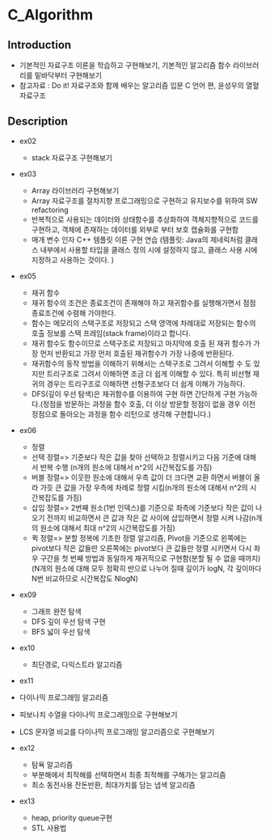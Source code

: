 # C_Algorithm

## Introduction
* 기본적인 자료구조 이론을 학습하고 구현해보기, 기본적인 알고리즘 함수 라이브러리를 밑바닥부터 구현해보기
* 참고자료 : Do it! 자료구조와 함께 배우는 알고리즘 입문 C 언어 편, 윤성우의 열혈 자료구조 

## Description
* ex02
  * stack 자료구조 구현해보기

* ex03
  * Array 라이브러리 구현해보기
  * Array 자료구조를 절차지향 프로그래밍으로 구현하고 유지보수를 위하여 SW refactoring 
  * 반복적으로 사용되는 데이터와 상태함수를 추상화하여 객체지향적으로 코드를 구현하고, 객체에 존재하는 데이터를 외부로 부터 보호 캡슐화를 구현함 
  * 매개 변수 인자 C++ 템플릿 이론 구현 연습 (템플릿: Java의 제네릭처럼 클래스 내부에서 사용할 타입을 클래스 정의 시에 설정하지 않고, 클래스 사용 시에 지정하고 사용하는 것이다. )


* ex05
  * 재귀 함수
  * 재귀 함수의 조건은 종료조건이 존재해야 하고 재귀함수를 실행해가면서 점점 종료조건에 수렴해 가야한다. 
  * 함수는 메모리의 스택구조로 저장되고 스택 영역에 차례대로 저장되는 함수의 호출 정보를 스택 프레임(stack frame)이라고 합니다.
  * 재귀 함수도 함수이므로 스택구조로 저장되고 마지막에 호출 된 재귀 함수가 가장 먼저 반환되고 가장 먼저 호출된 재귀함수가 가장 나중에 반환된다.
  * 재귀함수의 동작 방법을 이해하기 위해서는 스택구조로 그려서 이해할 수 도 있지만 트리구조로 그려서 이해하면 조금 더 쉽게 이해할 수 있다. 특히 비선형 재귀의 경우는 트리구조로 이해하면 선형구조보다 더 쉽게 이해가 가능하다. 
  * DFS(깊이 우선 탐색)은 재귀함수를 이용하여 구현 하면 간단하게 구현 가능하다.(정점을 방문하는 과정을 함수 호출, 더 이상 방문할 정점이 없을 경우 이전 정점으로 돌아오는 과정을 함수 리턴으로 생각해 구현합니다.)

* ex06
  * 정렬
  * 선택 정렬=> 기준보다 작은 값을 찾아 선택하고 정렬시키고 다음 기준에 대해서 반복 수행 (n개의 원소에 대해서 n^2의 시간복잡도를 가짐)
  * 버블 정렬=> 이웃한 원소에 대해서 우측 값이 더 크다면 교환 하면서 버블이 올라 가듯 큰 값을 가장 우측에 차례로 정렬 시킴(n개의 원소에 대해서 n^2의 시간복잡도를 가짐)
  * 삽입 정렬=> 2번째 원소(1번 인덱스)를 기준으로 좌측에 기준보다 작은 값이 나오기 전까지 비교하면서 큰 값과 작은 값 사이에 삽입하면서 정렬 시켜 나감(n개의 원소에 대해서 최대 n^2의 시간복잡도를 가짐)
  * 퀵 정렬=> 분할 정복에 기초한 정렬 알고리즘, Pivot을 기준으로 왼쪽에는 pivot보다 작은 값들만 오른쪽에는 pivot보다 큰 값들만 정렬 시키면서 다시 좌우 구간을 첫 번째 방법과 동일하게 재귀적으로 구현함(분할 될 수 없을 때까지) (N개의 원소에 대해 모두 정확히 반으로 나누어 질때 깊이가 logN, 각 깊이마다 N번 비교하므로 시간복잡도 NlogN)


* ex09
  * 그래프 완전 탐색 
  * DFS 깊이 우선 탐색 구현
  * BFS 넓이 우선 탐색 


* ex10
  * 최단경로, 다익스트라 알고리즘

* ex11
 * 다이나믹 프로그래밍 알고리즘
 * 피보나치 수열을 다이나믹 프로그래밍으로 구현해보기
 * LCS 문자열 비교를 다이나믹 프로그래밍 알고리즘으로 구현해보기

* ex12
  * 탐욕 알고리즘
  * 부분해에서 최적해를 선택하면서 최종 최적해를 구해가는 알고리즘
  * 최소 동전사용 잔돈반환, 최대가치를 담는 냅색 알고리즘

* ex13
  * heap, priority queue구현
  * STL 사용법   
